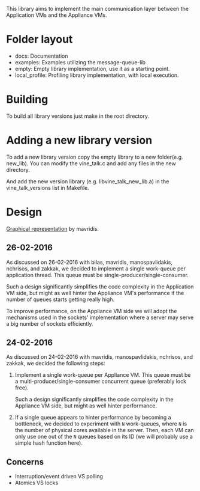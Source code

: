 This library aims to implement the main communication layer between the
Application VMs and the Appliance VMs.

# Folder layout
- docs: Documentation
- examples: Examples utilizing the message-queue-lib
- empty: Empty library implementation, use it as a starting point.
- local_profile: Profiling library implementation, with local execution.

# Building

To build all library versions just make in the root directory.

# Adding a new library version

To add a new library version copy the empty library to a new folder(e.g. new_lib).
You can modify the vine_talk.c and add any files in the new directory.

And add the new version library (e.g. libvine_talk_new_lib.a) in the vine_talk_versions list in Makefile.

# Design

[Graphical representation](docs/high_level.svg) by mavridis.

## 26-02-2016

As discussed on 26-02-2016 with bilas, mavridis, manospavlidakis,
nchrisos, and zakkak, we decided to implement a single work-queue per
application thread.  This queue must be single-producer/single-consumer.

Such a design significantly simplifies the code complexity in the
Application VM side, but might as well hinter the Appliance VM's
performance if the number of queues starts getting really high.

To improve performance, on the Appliance VM side we will adopt the
mechanisms used in the sockets' implementation where a server may serve
a big number of sockets efficiently.

## 24-02-2016

As discussed on 24-02-2016 with mavridis, manospavlidakis, nchrisos, and
zakkak, we decided the following steps:

1. Implement a single work-queue per Appliance VM.  This queue must be a
   multi-producer/single-consumer concurrent queue (preferably lock
   free).

   Such a design significantly simplifies the code complexity in the
   Appliance VM side, but might as well hinter performance.

2. If a single queue appears to hinter performance by becoming a
   bottleneck, we decided to experiment with `N` work-queues, where `N`
   is the number of physical cores available in the server.  Then, each
   VM can only use one out of the `N` queues based on its ID (we will
   probably use a simple hash function here).

## Concerns

* Interruption/event driven VS polling
* Atomics VS locks
